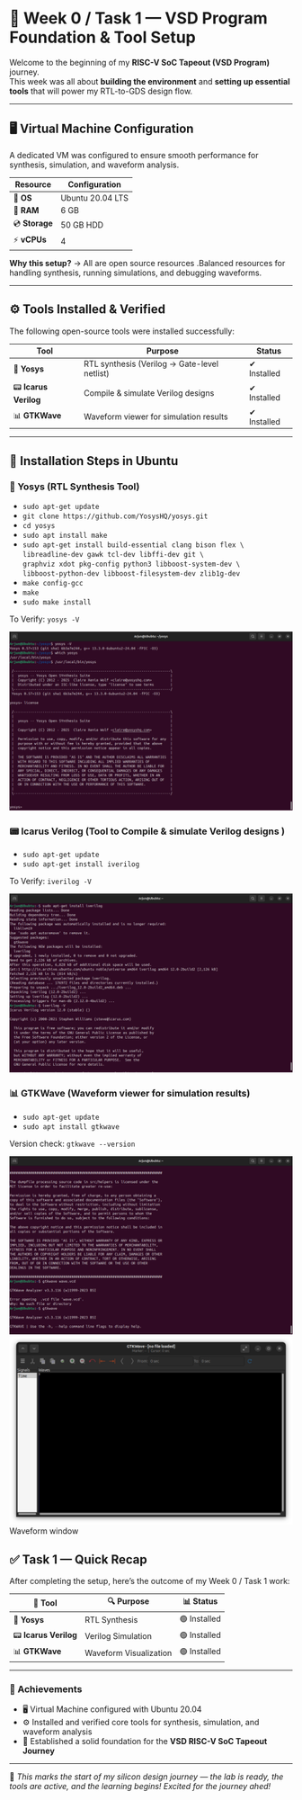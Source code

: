 # 🌟 Week 0 / Task 1 — VSD Program Foundation & Tool Setup

Welcome to the beginning of my **RISC-V SoC Tapeout (VSD Program)** journey.  
This week was all about **building the environment** and **setting up essential tools** that will power my RTL-to-GDS design flow.

---

## 🖥️ Virtual Machine Configuration

A dedicated VM was configured to ensure smooth performance for synthesis, simulation, and waveform analysis.

| Resource | Configuration |
|----------|---------------|
| 🐧 **OS** | Ubuntu 20.04 LTS |
| 💾 **RAM** | 6 GB |
| 💿 **Storage** | 50 GB HDD |
| ⚡ **vCPUs** | 4 |

 **Why this setup?** → All are open source resources .Balanced resources for handling synthesis, running simulations, and debugging waveforms.

---

## ⚙️ Tools Installed & Verified

The following open-source tools were installed successfully:

| Tool | Purpose | Status |
|------|----------|--------|
| 🧠 **Yosys** | RTL synthesis (Verilog → Gate-level netlist) | ✔ Installed |
| 📟 **Icarus Verilog** | Compile & simulate Verilog designs | ✔ Installed |
| 📊 **GTKWave** | Waveform viewer for simulation results | ✔ Installed |

---

## 🔧 Installation Steps in Ubuntu




### 🧠 Yosys (RTL Synthesis Tool)

- `sudo apt-get update`  
- `git clone https://github.com/YosysHQ/yosys.git`  
- `cd yosys`  
- `sudo apt install make` 
- `sudo apt-get install build-essential clang bison flex \`  
  `libreadline-dev gawk tcl-dev libffi-dev git \`  
  `graphviz xdot pkg-config python3 libboost-system-dev \`  
  `libboost-python-dev libboost-filesystem-dev zlib1g-dev`  
- `make config-gcc`  
- `make`  
- `sudo make install`  

To Verify: `yosys -V`

![Yosys Installed](Images/yosys_license.png)


### 📟 Icarus Verilog (Tool to Compile & simulate Verilog designs )

- `sudo apt-get update`  
- `sudo apt-get install iverilog`  

To Verify: `iverilog -V`

![i-veilog Installed](Images/iverilo1.png)

###  📊 GTKWave (Waveform viewer for simulation results)


- `sudo apt-get update`  
- `sudo apt install gtkwave`  

 Version check: `gtkwave --version`

 ![gtk_wave installed](Images/gtk_wave_command.png)
 ![gtk_wave_window ](Images/gtk_wave_window.png)    Waveform window



## ✅ Task 1 — Quick Recap

After completing the setup, here’s the outcome of my Week 0 / Task 1 work:

| 🚀 Tool | 🔍 Purpose | 📊 Status |
|---------|------------|-----------|
| 🧠 **Yosys** | RTL Synthesis | 🟢 Installed |
| 📟 **Icarus Verilog** | Verilog Simulation | 🟢 Installed |
| 📊 **GTKWave** | Waveform Visualization | 🟢 Installed |

---

### 🎯 Achievements
- 🖥️ Virtual Machine configured with Ubuntu 20.04  
- ⚙️ Installed and verified core tools for synthesis, simulation, and waveform analysis  
- 🚀 Established a solid foundation for the **VSD RISC-V SoC Tapeout Journey**  

---
  


📌 *This marks the start of my silicon design journey — the lab is ready, the tools are active, and the learning begins!
Excited for the journey ahed!*  

